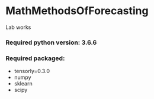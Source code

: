 # MathMethodsOfForecasting
Lab works


### Required python version: 3.6.6
### Required packaged:

* tensorly=0.3.0
* numpy
* sklearn
* scipy
